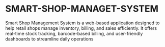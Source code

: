 # SMART-SHOP-MANAGET-SYSTEM
Smart Shop Management System is a web-based application designed to help retail shops manage inventory, billing, and sales efficiently. It offers real-time stock tracking, barcode-based billing, and user-friendly dashboards to streamline daily operations
